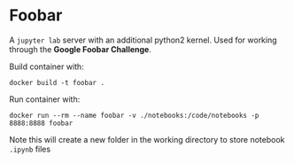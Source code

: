 # Foobar
A `jupyter lab` server with an additional python2 kernel.
Used for working through the **Google Foobar Challenge**.

Build container with:
```
docker build -t foobar .
```

Run container with:
```
docker run --rm --name foobar -v ./notebooks:/code/notebooks -p 8888:8888 foobar
```
Note this will create a new folder in the working directory
to store notebook `.ipynb` files
